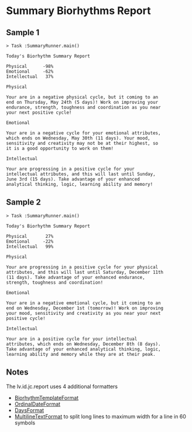 # Summary Biorhythms Report

## Sample 1

```text
> Task :SummaryRunner.main()

Today's Biorhythm Summary Report

Physical      -98%
Emotional     -62%
Intellectual   37%

Physical

Your are in a negative physical cycle, but it coming to an
end on Thursday, May 24th (5 days)! Work on improving your
endurance, strength, toughness and coordination as you near
your next positive cycle!

Emotional

Your are in a negative cycle for your emotional attributes,
which ends on Wednesday, May 30th (11 days). Your mood,
sensitivity and creativity may not be at their highest, so
it is a good opportunity to work on them!

Intellectual

Your are progressing in a positive cycle for your
intellectual attributes, and this will last until Sunday,
June 3rd (15 days). Take advantage of your enhanced
analytical thinking, logic, learning ability and memory!

```
## Sample 2

```text
> Task :SummaryRunner.main()

Today's Biorhythm Summary Report

Physical       27%
Emotional     -22%
Intellectual   99%

Physical

Your are progressing in a positive cycle for your physical
attributes, and this will last until Saturday, December 11th
(11 days). Take advantage of your enhanced endurance,
strength, toughness and coordination!

Emotional

Your are in a negative emotional cycle, but it coming to an
end on Wednesday, December 1st (tomorrow)! Work on improving
your mood, sensitivity and creativity as you near your next
positive cycle!

Intellectual

Your are in a positive cycle for your intellectual
attributes, which ends on Wednesday, December 8th (8 days).
Take advantage of your enhanced analytical thinking, logic,
learning ability and memory while they are at their peak.
```
## Notes

The lv.id.jc.report uses 4 additional formatters
- [BiorhythmTemplateFormat](/src/main/java/lv.id.jc.report/format/BiorhythmTemplateFormat.java)
- [OrdinalDateFormat](/src/main/java/lv.id.jc.report/format/OrdinalDateFormat.java)
- [DaysFormat](/src/main/java/lv.id.jc.report/format/DaysFormat.java)
- [MultilineTextFormat](/src/main/java/lv.id.jc.report/format/MultilineTextFormat.java) to split long lines to maximum width for a line in 60 symbols